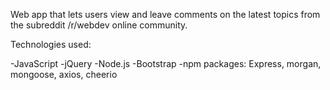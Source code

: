Web app that lets users view and leave comments on the latest topics from the subreddit /r/webdev online community.

Technologies used: 

-JavaScript
-jQuery
-Node.js
-Bootstrap
-npm packages: Express, morgan, mongoose, axios, cheerio

